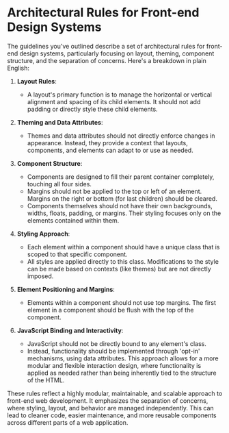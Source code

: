 # Architectural Rules for Front-end Design Systems

The guidelines you've outlined describe a set of architectural rules for front-end design systems, particularly focusing on layout, theming, component structure, and the separation of concerns. Here's a breakdown in plain English:

1. **Layout Rules**: 
    - A layout's primary function is to manage the horizontal or vertical alignment and spacing of its child elements. It should not add padding or directly style these child elements.

2. **Theming and Data Attributes**: 
    - Themes and data attributes should not directly enforce changes in appearance. Instead, they provide a context that layouts, components, and elements can adapt to or use as needed.

3. **Component Structure**: 
    - Components are designed to fill their parent container completely, touching all four sides. 
    - Margins should not be applied to the top or left of an element. Margins on the right or bottom (for last children) should be cleared.
    - Components themselves should not have their own backgrounds, widths, floats, padding, or margins. Their styling focuses only on the elements contained within them.

4. **Styling Approach**: 
    - Each element within a component should have a unique class that is scoped to that specific component.
    - All styles are applied directly to this class. Modifications to the style can be made based on contexts (like themes) but are not directly imposed.
    
5. **Element Positioning and Margins**: 
    - Elements within a component should not use top margins. The first element in a component should be flush with the top of the component.
    
6. **JavaScript Binding and Interactivity**: 
    - JavaScript should not be directly bound to any element's class. 
    - Instead, functionality should be implemented through 'opt-in' mechanisms, using data attributes. This approach allows for a more modular and flexible interaction design, where functionality is applied as needed rather than being inherently tied to the structure of the HTML.

These rules reflect a highly modular, maintainable, and scalable approach to front-end web development. It emphasizes the separation of concerns, where styling, layout, and behavior are managed independently. This can lead to cleaner code, easier maintenance, and more reusable components across different parts of a web application.